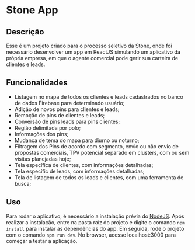 # Stone App
## Descrição
Esse é um projeto criado para o processo seletivo da Stone, onde foi necessário desenvolver um app em ReactJS simulando um aplicativo da própria empresa, em que o agente comercial pode gerir sua carteira de clientes e leads.

## Funcionalidades
- Listagem no mapa de todos os clientes e leads cadastrados no banco de dados Firebase para determinado usuário;
- Adição de novos pins para clientes e leads;
- Remoção de pins de clientes e leads;
- Conversão de pins leads para pins clientes;
- Região delimitada por polo;
- Informações dos pins;
- Mudança de tema do mapa para diurno ou noturno;
- Filtragem dos Pins de acordo com segmento, envio ou não envio de propostas comerciais, TPV potencial separado em clusters, com ou sem visitas planejadas hoje;
- Tela específica de clientes, com informações detalhadas;
- Tela específic de leads, com informações detalhadas;
- Tela de listagem de todos os leads e clientes, com uma ferramenta de busca;

## Uso
Para rodar o aplicativo, é necessário a instalação prévia do [NodeJS](https://nodejs.org/en/). Após realizar a instalação, entre na pasta raíz do projeto e digite o comando `npm install` para instalar as dependências do app. Em seguida, rode o projeto com o comando `npm run dev`. No browser, acesse localhost:3000 para começar a testar a aplicação.
